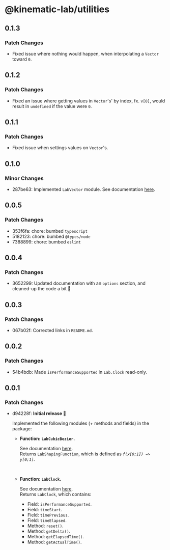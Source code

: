 # @kinematic-lab/utilities

## 0.1.3

### Patch Changes

-   Fixed issue where nothing would happen, when interpolating a `Vector` toward `0`.

## 0.1.2

### Patch Changes

-   Fixed an issue where getting values in `Vector`'s' by index, fx. `v[0]`, would result in `undefined` if the value were `0`.

## 0.1.1

### Patch Changes

-   Fixed issue when settings values on `Vector`'s.

## 0.1.0

### Minor Changes

-   287be63: Implemented `LabVector` module.
    See documentation [here](https://github.com/kinematic-lab/core/blob/main/packages/utilities/docs/lab-vector.md).

## 0.0.5

### Patch Changes

-   353f6fa: chore: bumbed `typescript`
-   5182123: chore: bumbed `@types/node`
-   7388899: chore: bumbed `eslint`

## 0.0.4

### Patch Changes

-   3652299: Updated documentation with an `options` section, and cleaned-up the code a bit 🧹

## 0.0.3

### Patch Changes

-   067b02f: Corrected links in `README.md`.

## 0.0.2

### Patch Changes

-   54b4bdb: Made `isPerformanceSupported` in `Lab.Clock` read-only.

## 0.0.1

### Patch Changes

-   d94228f: **Initial release 🎉**

    Implemented the following modules (+ methods and fields) in the package:

    -   **Function: `LabCubicBezier`.**

        See documentation [here](https://github.com/kinematic-lab/core/blob/main/packages/utilities/docs/lab-cubic-bezier.md).<br />
        Returns `LabShapingFunction`, which is defined as _`f(x[0;1]) => y[0;1]`_.

        <br />

    -   **Function: `LabClock`.**

        See documentation [here](https://github.com/kinematic-lab/core/blob/main/packages/utilities/docs/lab-clock.md).<br />
        Returns `LabClock`, which contains:

        -   Field: `isPerformanceSupported`.
        -   Field: `timeStart`.
        -   Field: `timePrevious`.
        -   Field: `timeElapsed`.
        -   Method: `reset()`.
        -   Method: `getDelta()`.
        -   Method: `getElapsedTime()`.
        -   Method: `getActualTime()`.

        <br />
